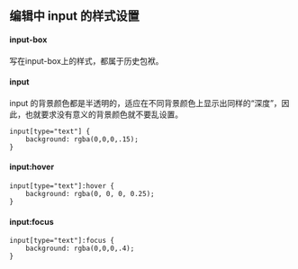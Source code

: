 ## 编辑中 input 的样式设置

#### input-box

写在input-box上的样式，都属于历史包袱。





#### input

input 的背景颜色都是半透明的，适应在不同背景颜色上显示出同样的“深度”，因此，也就要求没有意义的背景颜色就不要乱设置。

```less
input[type="text"] {
    background: rgba(0,0,0,.15);
}
```



#### input:hover

```less
input[type="text"]:hover {
    background: rgba(0, 0, 0, 0.25);
}
```



#### input:focus

```less
input[type="text"]:focus {
    background: rgba(0,0,0,.4);
}
```

